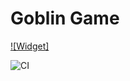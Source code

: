 # Goblin Game

[![Widget]](https://mikhail15011976.github.io/widget/)

![CI](https://github.com/Mikhail15011976/widget/actions/workflows/web.yml/badge.svg)